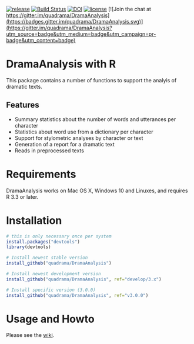 [![release](https://img.shields.io/badge/release-2.0.1-blue.svg)](https://github.com/quadrama/DramaAnalysis/releases/tag/v2.0.1)
[![Build Status](https://travis-ci.org/quadrama/DramaAnalysis.svg?branch=master)](https://travis-ci.org/quadrama/DramaAnalysis)
[![DOI](https://zenodo.org/badge/64286398.svg)](https://zenodo.org/badge/latestdoi/64286398)
[![license](https://img.shields.io/badge/license-GPL%20v3-blue.svg)](LICENSE) 
[![Join the chat at https://gitter.im/quadrama/DramaAnalysis](https://badges.gitter.im/quadrama/DramaAnalysis.svg)](https://gitter.im/quadrama/DramaAnalysis?utm_source=badge&utm_medium=badge&utm_campaign=pr-badge&utm_content=badge)

# DramaAnalysis with R

This package contains a number of functions to support the analyis of dramatic texts. 

## Features
- Summary statistics about the number of words and utterances per character
- Statistics about word use from a dictionary per character
- Support for stylometric analyses by character or text
- Generation of a report for a dramatic text
- Reads in preprocessed texts 

# Requirements
DramaAnalysis works on Mac OS X, Windows 10 and Linuxes, and requires R 3.3 or later.


# Installation
```R
# this is only necessary once per system
install.packages("devtools") 
library(devtools)

# Install newest stable version
install_github("quadrama/DramaAnalysis") 

# Install newest development version
install_github("quadrama/DramaAnalysis", ref="develop/3.x")

# Install specific version (3.0.0)
install_github("quadrama/DramaAnalysis", ref="v3.0.0") 
```

# Usage and Howto
Please see the [wiki](https://github.com/quadrama/DramaAnalysis/wiki).

